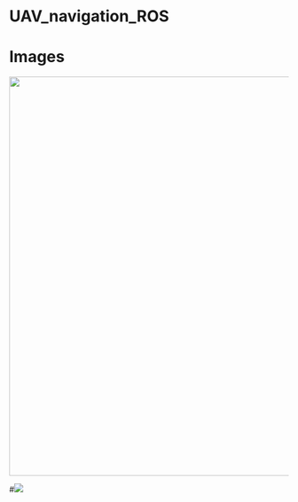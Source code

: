 # UAV_navigation_ROS

# Images
<img src="images/github-ROS_diagram_1.png" width="720">
          
#![](images/github-ROS_diagram_1.png)
